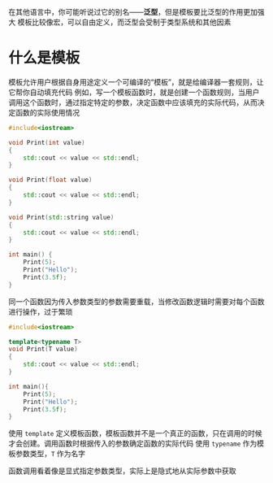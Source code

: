 在其他语言中，你可能听说过它的别名——**泛型**，但是模板要比泛型的作用更加强大
模板比较像宏，可以自由定义，而泛型会受制于类型系统和其他因素

# 什么是模板
模板允许用户根据自身用途定义一个可编译的“模板”，就是给编译器一套规则，让它帮你自动填充代码
例如，写一个模板函数时，就是创建一个函数规则，当用户调用这个函数时，通过指定特定的参数，决定函数中应该填充的实际代码，从而决定函数的实际使用情况

```cpp
#include<iostream>

void Print(int value)
{
	std::cout << value << std::endl;
}

void Print(float value)
{
	std::cout << value << std::endl;
}

void Print(std::string value)
{
	std::cout << value << std::endl;
}

int main() {
	Print(5);
	Print("Hello");
	Print(3.5f);
}
```
同一个函数因为传入参数类型的参数需要重载，当修改函数逻辑时需要对每个函数进行操作，过于繁琐
```cpp
#include<iostream>

template<typename T>
void Print(T value)
{
	std::cout << value << std::endl; 
}

int main(){
	Print(5);
	Print("Hello");
	Print(3.5f);
}
```
使用 `template` 定义模板函数，模板函数并不是一个真正的函数，只在调用的时候才会创建。调用函数时根据传入的参数确定函数的实际代码
使用 `typename` 作为模板参数类型，`T` 作为名字

函数调用看着像是显式指定参数类型，实际上是隐式地从实际参数中获取